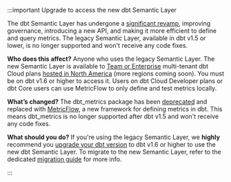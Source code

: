 :::important Upgrade to access the new dbt Semantic Layer

The dbt Semantic Layer has undergone a [significant revamp](https://www.getdbt.com/blog/dbt-semantic-layer-whats-next/), improving governance, introducing a new API, and making it more efficient to define and query metrics. The legacy Semantic Layer, available in dbt v1.5 or lower, is no longer supported and won't receive any code fixes.

**Who does this affect?** Anyone who uses the legacy Semantic Layer. The new Semantic Layer is available to [Team or Enterprise](https://www.getdbt.com/pricing/) multi-tenant dbt Cloud plans [hosted in North America](/docs/cloud/about-cloud/regions-ip-addresses) (more regions coming soon). You must be on dbt v1.6 or higher to access it. Users on dbt Cloud Developer plans or dbt Core users can use MetricFlow to only define and test metrics locally.

**What’s changed?** The dbt_metrics package has been [deprecated](https://docs.getdbt.com/blog/deprecating-dbt-metrics) and replaced with [MetricFlow](/docs/build/about-metricflow?version=1.6), a new framework for defining metrics in dbt. This means dbt_metrics is no longer supported after dbt v1.5 and won't receive any code fixes.

**What should you do?** If you're using the legacy Semantic Layer, we **highly** recommend you [upgrade your dbt version](/docs/dbt-versions/upgrade-core-in-cloud) to dbt v1.6 or higher to use the new dbt Semantic Layer. To migrate to the new Semantic Layer, refer to the dedicated [migration guide](/guides/migration/sl-migration) for more info.

:::
